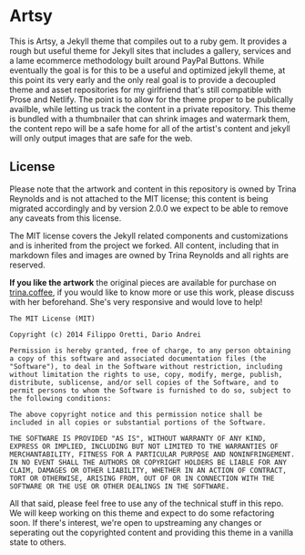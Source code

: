 # Artsy

This is Artsy, a Jekyll theme that compiles out to a ruby gem. It provides a rough but useful theme for Jekyll sites that includes a gallery, services and a lame ecommerce methodology built around PayPal Buttons. While eventually the goal is for this to be a useful and optimized jekyll theme, at this point its very early and the only real goal is to provide a decoupled theme and asset repositories for my girlfriend that's still compatible with Prose and Netlify. The point is to allow for the theme proper to be publically availble, while letting us track the content in a private repository. This theme is bundled with a thumbnailer that can shrink images and watermark them, the content repo will be a safe home for all of the artist's content and jekyll will only output images that are safe for the web.

## License

Please note that the artwork and content in this repository is owned by Trina Reynolds and is not attached to the MIT license; this content is being migrated accordingly and by version 2.0.0 we expect to be able to remove any caveats from this license. 

The MIT license covers the Jekyll related components and customizations and is inherited from the project we forked. All content, including that in markdown files and images are owned by Trina Reynolds and all rights are reserved.

**If you like the artwork** the original pieces are available for purchase on [trina.coffee](https://trina.coffee), if you would like to know more or use this work, please discuss with her beforehand. She's very responsive and would love to help!

```
The MIT License (MIT)

Copyright (c) 2014 Filippo Oretti, Dario Andrei

Permission is hereby granted, free of charge, to any person obtaining a copy of this software and associated documentation files (the "Software"), to deal in the Software without restriction, including without limitation the rights to use, copy, modify, merge, publish, distribute, sublicense, and/or sell copies of the Software, and to permit persons to whom the Software is furnished to do so, subject to the following conditions:

The above copyright notice and this permission notice shall be included in all copies or substantial portions of the Software.

THE SOFTWARE IS PROVIDED "AS IS", WITHOUT WARRANTY OF ANY KIND, EXPRESS OR IMPLIED, INCLUDING BUT NOT LIMITED TO THE WARRANTIES OF MERCHANTABILITY, FITNESS FOR A PARTICULAR PURPOSE AND NONINFRINGEMENT. IN NO EVENT SHALL THE AUTHORS OR COPYRIGHT HOLDERS BE LIABLE FOR ANY CLAIM, DAMAGES OR OTHER LIABILITY, WHETHER IN AN ACTION OF CONTRACT, TORT OR OTHERWISE, ARISING FROM, OUT OF OR IN CONNECTION WITH THE SOFTWARE OR THE USE OR OTHER DEALINGS IN THE SOFTWARE.
```

All that said, please feel free to use any of the technical stuff in this repo. We will keep working on this theme and expect to do some refactoring soon. If there's interest, we're open to upstreaming any changes or seperating out the copyrighted content and providing this theme in a vanilla state to others. 
